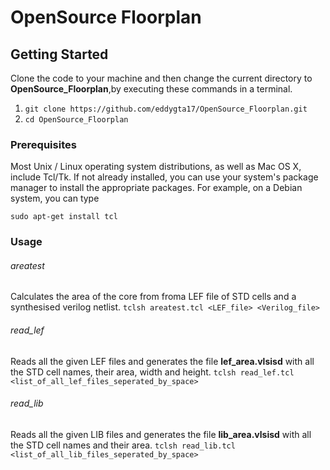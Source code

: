 # OpenSource Floorplan
<Project description here>

## Getting Started
Clone the code to your machine and then change the current directory to **OpenSource_Floorplan**,by executing these commands in a terminal.
1. `git clone https://github.com/eddygta17/OpenSource_Floorplan.git`
2. `cd OpenSource_Floorplan`

### Prerequisites
Most Unix / Linux operating system distributions, as well as Mac OS X, include Tcl/Tk. 
If not already installed, you can use your system's package manager to install the appropriate packages. 
For example, on a Debian system, you can type

`sudo apt-get install tcl`

### Usage
###### areatest
Calculates the area of the core from froma LEF file of STD cells and a synthesised verilog netlist.
`tclsh areatest.tcl <LEF_file> <Verilog_file>`

###### read_lef
Reads all the given LEF files and generates the file **lef_area.vlsisd** with all the STD cell names, their area, width and height.
`tclsh read_lef.tcl <list_of_all_lef_files_seperated_by_space>`

###### read_lib
Reads all the given LIB files and generates the file **lib_area.vlsisd** with all the STD cell names and their area.
`tclsh read_lib.tcl <list_of_all_lib_files_seperated_by_space>`
